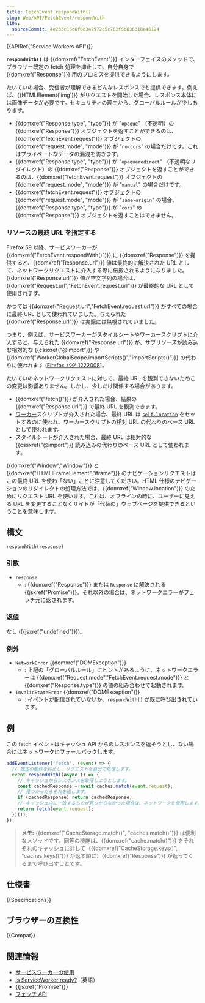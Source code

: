 ```yaml
---
title: FetchEvent.respondWith()
slug: Web/API/FetchEvent/respondWith
l10n:
  sourceCommit: 4e233c16c6f0d347972c5c762f5b836318a46124
---
```


{{APIRef("Service Workers API")}}

**`respondWith()`** は {{domxref("FetchEvent")}} インターフェイスのメソッドで、ブラウザー既定の fetch 処理を抑止して、自分自身で {{domxref("Response")}} 用のプロミスを提供できるようにします。

たいていの場合、受信者が理解できるどんなレスポンスでも提供できます。例えば、{{HTMLElement('img')}} がリクエストを開始した場合、レスポンス本体には画像データが必要です。セキュリティの理由から、グローバルルールが少しあります。

- {{domxref("Response.type", "type")}} が "`opaque`" （不透明）の {{domxref("Response")}} オブジェクトを返すことができるのは、 {{domxref("fetchEvent.request")}} オブジェクトの {{domxref("request.mode", "mode")}} が "`no-cors`" の場合だけです。これはプライベートなデータの漏洩を防ぎます。
- {{domxref("Response.type", "type")}} が "`opaqueredirect`" （不透明なリダイレクト）の {{domxref("Response")}} オブジェクトを返すことができるのは、{{domxref("fetchEvent.request")}} オブジェクトの {{domxref("request.mode", "mode")}} が "`manual`" の場合だけです。
- {{domxref("fetchEvent.request")}} オブジェクトの {{domxref("request.mode", "mode")}} が "`same-origin`" の場合、{{domxref("Response.type", "type")}} が "`cors`" の {{domxref("Response")}} オブジェクトを返すことはできません。

### リソースの最終 URL を指定する

Firefox 59 以降、サービスワーカーが {{domxref("FetchEvent.respondWith()")}} に {{domxref("Response")}} を提供すると、{{domxref("Response.url")}} 値は最終的に解決された URL として、ネットワークリクエストに介入する際に伝搬されるようになりました。{{domxref("Response.url")}} 値が空文字列の場合は、{{domxref("Request.url","FetchEvent.request.url")}} が最終的な URL として使用されます。

かつては {{domxref("Request.url","FetchEvent.request.url")}} がすべての場合に最終 URL として使われていました。与えられた {{domxref("Response.url")}} は実際には無視されていました。

つまり、例えば、サービスワーカーがスタイルシートやワーカースクリプトに介入すると、与えられた {{domxref("Response.url")}} が、サブリソースが読み込む相対的な {{cssxref("@import")}} や {{domxref("WorkerGlobalScope.importScripts()","importScripts()")}} の代わりに使われます ([Firefox バグ 1222008](https://bugzil.la/1222008))。

たいていのネットワークリクエストに対して、最終 URL を観測できないためこの変更は影響ありません。しかし、少しだけ関係する場合があります。

- {{domxref("fetch()")}} が介入された場合、結果の {{domxref("Response.url")}} で最終 URL を観測できます。
- [ワーカー](/ja/docs/Web/API/Web_Workers_API)スクリプトが介入された場合、最終 URL は [`self.location`](/ja/docs/Web/API/WorkerGlobalScope/location) をセットするのに使われ、ワーカースクリプトの相対 URL の代わりのベース URL として使われます。
- スタイルシートが介入された場合、最終 URL は相対的な {{cssxref("@import")}} 読み込みの代わりのベース URL として使われます。

{{domxref("Window","Window")}} と {{domxref("HTMLIFrameElement","iframe")}} のナビゲーションリクエストはこの最終 URL を使わ「ない」ことに注意してください。HTML 仕様のナビゲーションのリダイレクトの処理方法では、{{domxref("Window.location")}} のためにリクエスト URL を使います。これは、オフラインの時に、ユーザーに見える URL を変更することなくサイトが「代替の」ウェブページを提供できるということを意味します。

## 構文

```js-nolint
respondWith(response)
```

### 引数

- `response`
  - : {{domxref("Response")}} または `Response` に解決される {{jsxref("Promise")}}。それ以外の場合は、ネットワークエラーがフェッチ元に返されます。

### 返値

なし ({{jsxref("undefined")}})。

### 例外

- `NetworkError` {{domxref("DOMException")}}
  - : 上記の「グローバルルール」にヒントがあるように、ネットワークエラーは {{domxref("Request.mode","FetchEvent.request.mode")}} と {{domxref("Response.type")}} の値の組み合わせで起動されます。
- `InvalidStateError` {{domxref("DOMException")}}
  - : イベントが配信されていないか、`respondWith()` が既に呼び出されています。

## 例

この fetch イベントはキャッシュ API からのレスポンスを返そうとし、ない場合にはネットワークにフォールバックします。

```js
addEventListener('fetch', (event) => {
  // 既定の動作を抑止し、リクエストを自分で処理します。
  event.respondWith((async () => {
    // キャッシュからレスポンスを取得しようとします。
    const cachedResponse = await caches.match(event.request);
    // 見つかったらそれを返します。
    if (cachedResponse) return cachedResponse;
    // キャッシュ内に一致するものが見つからなかった場合は、ネットワークを使用します。
    return fetch(event.request);
  })());
});
```

> **メモ:** {{domxref("CacheStorage.match()", "caches.match()")}} は便利なメソッドです。同等の機能は、{{domxref("cache.match()")}} をそれぞれのキャッシュに対して（{{domxref("CacheStorage.keys()", "caches.keys()")}} が返す順に）{{domxref("Response")}} が返ってくるまで呼び出すことです。

## 仕様書

{{Specifications}}

## ブラウザーの互換性

{{Compat}}

## 関連情報

- [サービスワーカーの使用](/ja/docs/Web/API/Service_Worker_API/Using_Service_Workers)
- [Is ServiceWorker ready?](https://jakearchibald.github.io/isserviceworkerready/)（英語）
- {{jsxref("Promise")}}
- [フェッチ API](/ja/docs/Web/API/Fetch_API)
